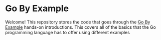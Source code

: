# Go By Example

Welcome! This repository stores the code that goes through the [Go By Example](https://www.gobyexample.com) hands-on introductions. This covers all of the basics that the Go programming language has to offer using different examples 
